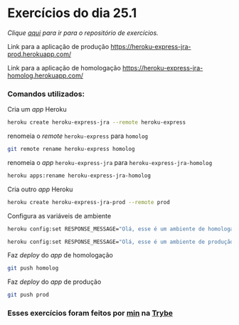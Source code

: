 # Exercícios do dia 25.1
_Clique [aqui](https://github.com/JonathanRei5/trybe-exercicios/tree/main/modulo-03-desenvolvimento-back-end/bloco-25-deployment/dia-01-infraestrutura-deploy-com-heroku) para ir para o repositório de exercícios._

Link para a aplicação de produção https://heroku-express-jra-prod.herokuapp.com/

Link para a aplicação de homologação https://heroku-express-jra-homolog.herokuapp.com/

### Comandos utilizados:

Cria um _app_ Heroku
```bash
heroku create heroku-express-jra --remote heroku-express
```

renomeia o _remote_ `heroku-express` para `homolog`
```bash
git remote rename heroku-express homolog
```

renomeia o _app_ `heroku-express-jra` para `heroku-express-jra-homolog`
```bash
heroku apps:rename heroku-express-jra-homolog
```

Cria outro _app_ Heroku
```bash
heroku create heroku-express-jra-prod --remote prod
```

Configura as variáveis de ambiente
```bash
heroku config:set RESPONSE_MESSAGE="Olá, esse é um ambiente de homologação\!" --app heroku-express-jra-homolog
```
```bash
heroku config:set RESPONSE_MESSAGE="Olá, esse é um ambiente de produção\!" --app heroku-express-jra-prod
```

Faz _deploy_ do _app_ de homologação
```bash
git push homolog
```

Faz _deploy_ do _app_ de produção
```bash
git push prod
```

### Esses exercícios foram feitos por [min](https://www.linkedin.com/in/jonathanrei5/) na [Trybe](https://www.betrybe.com/)
